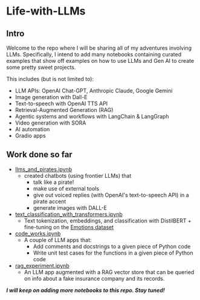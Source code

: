 # Life-with-LLMs

## Intro
Welcome to the repo where I will be sharing all of my adventures involving LLMs. Specifically, I intend to add many notebooks containing curated examples that show off examples on how to use LLMs and Gen AI to create some pretty sweet projects.

This includes (but is not limited to):
- LLM APIs: OpenAI Chat-GPT, Anthropic Claude, Google Gemini
- Image generation with Dall-E
- Text-to-speech with OpenAI TTS API
- Retrieval-Augmented Generation (RAG)
- Agentic systems and workflows with LangChain & LangGraph
- Video generation with SORA
- AI automation
- Gradio apps

## Work done so far
- [llms_and_pirates.ipynb](https://github.com/alizat/Life-with-LLMs/blob/main/llms_and_pirates.ipynb)
  - created chatbots (using frontier LLMs) that
    - talk like a pirate!
    - make use of external tools
    - give out voiced replies (with OpenAI's text-to-speech API) in a pirate accent
    - generate images with DALL-E
- [text_classification_with_transformers.ipynb](https://github.com/alizat/Life-with-LLMs/blob/main/text_classification_with_transformers.ipynb)
  - Text tokenization, embeddings, and classification with DistilBERT + fine-tuning on the [Emotions dataset](https://huggingface.co/datasets/emotion)
- [code_works.ipynb](https://github.com/alizat/Life-with-LLMs/blob/main/code_works.ipynb)
  - A couple of LLM apps that:
    - Add comments and docstrings to a given piece of Python code
    - Write unit test cases for the functions in a given piece of Python code
- [rag_experiment.ipynb](https://github.com/alizat/Life-with-LLMs/blob/main/rag_experiment.ipynb)
  - An LLM app augmented with a RAG vector store that can be queried on info about a fake insurance company and its records.

***I will keep on adding more notebooks to this repo. Stay tuned!***
